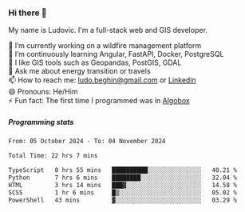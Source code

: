 ### Hi there 👋

My name is Ludovic. I'm a full-stack web and GIS developer.

 🔭 I’m currently working on a wildfire management platform<br/>
 🌱 I’m continuously learning Angular, FastAPI, Docker, PostgreSQL<br/>
 👯 I like GIS tools such as Geopandas, PostGIS, GDAL<br/>
 💬 Ask me about energy transition or travels<br/>
 📫 How to reach me: ludo.beghin@gmail.com or [Linkedin](https://www.linkedin.com/in/ludovic-beghin/)<br/>
 😄 Pronouns: He/Him<br/>
 ⚡ Fun fact: The first time I programmed was in [Algobox](https://fr.wikipedia.org/wiki/Algobox)<br/>

##### Programming stats
<!--START_SECTION:waka-->

```txt
From: 05 October 2024 - To: 04 November 2024

Total Time: 22 hrs 7 mins

TypeScript   8 hrs 55 mins   ██████████░░░░░░░░░░░░░░░   40.21 %
Python       7 hrs 6 mins    ████████░░░░░░░░░░░░░░░░░   32.04 %
HTML         3 hrs 14 mins   ███▓░░░░░░░░░░░░░░░░░░░░░   14.58 %
SCSS         1 hr 6 mins     █▒░░░░░░░░░░░░░░░░░░░░░░░   05.02 %
PowerShell   43 mins         ▓░░░░░░░░░░░░░░░░░░░░░░░░   03.29 %
```

<!--END_SECTION:waka-->
